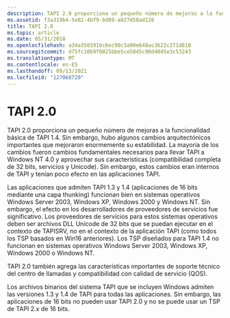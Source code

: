 ```yaml
---
description: TAPI 2.0 proporciona un pequeño número de mejoras a la funcionalidad básica de TAPI 1.4.
ms.assetid: f3a319b4-5e82-4bf9-bd89-a027d58ad126
title: TAPI 2.0
ms.topic: article
ms.date: 05/31/2018
ms.openlocfilehash: a34a3503916c6ec90c3a90e648ac3622c271d810
ms.sourcegitcommit: d75fc10b9f0825bbe5ce5045c90d4045e3c53243
ms.translationtype: MT
ms.contentlocale: es-ES
ms.lasthandoff: 09/13/2021
ms.locfileid: "127068720"
---
```

# <a name="tapi-20"></a>TAPI 2.0

TAPI 2.0 proporciona un pequeño número de mejoras a la funcionalidad básica de TAPI 1.4. Sin embargo, hubo algunos cambios arquitectónicos importantes que mejoraron enormemente su estabilidad. La mayoría de los cambios fueron cambios fundamentales necesarios para llevar TAPI a Windows NT 4.0 y aprovechar sus características (compatibilidad completa de 32 bits, servicios y Unicode). Sin embargo, estos cambios eran internos de TAPI y tenían poco efecto en las aplicaciones TAPI.

Las aplicaciones que admiten TAPI 1.3 y 1.4 (aplicaciones de 16 bits mediante una capa thunking) funcionan bien en sistemas operativos Windows Server 2003, Windows XP, Windows 2000 y Windows NT. Sin embargo, el efecto en los desarrolladores de proveedores de servicios fue significativo. Los proveedores de servicios para estos sistemas operativos deben ser archivos DLL Unicode de 32 bits que se puedan ejecutar en el contexto de TAPISRV, no en el contexto de la aplicación TAPI (como todos los TSP basados en Win16 anteriores). Los TSP diseñados para TAPI 1.4 no funcionan en sistemas operativos Windows Server 2003, Windows XP, Windows 2000 o Windows NT.

TAPI 2.0 también agrega las características importantes de soporte técnico del centro de llamadas y compatibilidad con calidad de servicio (QOS).

Los archivos binarios del sistema TAPI que se incluyen Windows admiten las versiones 1.3 y 1.4 de TAPI para todas las aplicaciones. Sin embargo, las aplicaciones de 16 bits no pueden usar TAPI 2.0 y no se puede usar un TSP de TAPI 2.x de 16 bits.

 

 



